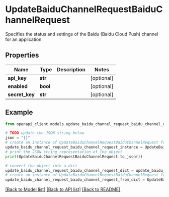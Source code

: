 # UpdateBaiduChannelRequestBaiduChannelRequest

Specifies the status and settings of the Baidu (Baidu Cloud Push) channel for an application.

## Properties

Name | Type | Description | Notes
------------ | ------------- | ------------- | -------------
**api_key** | **str** |  | [optional] 
**enabled** | **bool** |  | [optional] 
**secret_key** | **str** |  | [optional] 

## Example

```python
from openapi_client.models.update_baidu_channel_request_baidu_channel_request import UpdateBaiduChannelRequestBaiduChannelRequest

# TODO update the JSON string below
json = "{}"
# create an instance of UpdateBaiduChannelRequestBaiduChannelRequest from a JSON string
update_baidu_channel_request_baidu_channel_request_instance = UpdateBaiduChannelRequestBaiduChannelRequest.from_json(json)
# print the JSON string representation of the object
print(UpdateBaiduChannelRequestBaiduChannelRequest.to_json())

# convert the object into a dict
update_baidu_channel_request_baidu_channel_request_dict = update_baidu_channel_request_baidu_channel_request_instance.to_dict()
# create an instance of UpdateBaiduChannelRequestBaiduChannelRequest from a dict
update_baidu_channel_request_baidu_channel_request_from_dict = UpdateBaiduChannelRequestBaiduChannelRequest.from_dict(update_baidu_channel_request_baidu_channel_request_dict)
```
[[Back to Model list]](../README.md#documentation-for-models) [[Back to API list]](../README.md#documentation-for-api-endpoints) [[Back to README]](../README.md)


